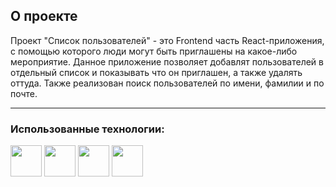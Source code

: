 ## О проекте 
Проект "Список пользователей" - это Frontend часть React-приложения, с помощью которого люди могут быть приглашены на какое-либо мероприятие.
Данное приложение позволяет добавлят пользователей в отдельный список и показывать что он приглашен, а также удалять оттуда. 
Также реализован поиск пользователей по имени, фамилии и по почте.

---
### Использованные технологии:
 <img height="50" src="https://user-images.githubusercontent.com/25181517/192158954-f88b5814-d510-4564-b285-dff7d6400dad.png">  <img height="50" src="https://user-images.githubusercontent.com/25181517/183898674-75a4a1b1-f960-4ea9-abcb-637170a00a75.png"> <img height="50" src="https://user-images.githubusercontent.com/25181517/117447155-6a868a00-af3d-11eb-9cfe-245df15c9f3f.png"> <img height="50" src="https://user-images.githubusercontent.com/25181517/183897015-94a058a6-b86e-4e42-a37f-bf92061753e5.png"> 
 
